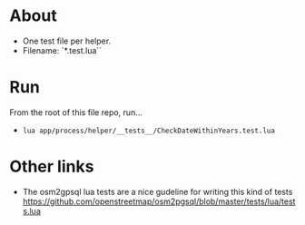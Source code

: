 # About

- One test file per helper.
- Filename: `\*.test.lua``

# Run

From the root of this file repo, run…

- `lua app/process/helper/__tests__/CheckDateWithinYears.test.lua`

# Other links

- The osm2gpsql lua tests are a nice gudeline for writing this kind of tests https://github.com/openstreetmap/osm2pgsql/blob/master/tests/lua/tests.lua
